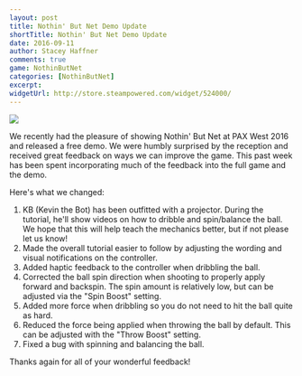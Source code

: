 ```yaml
---
layout: post
title: Nothin' But Net Demo Update
shortTitle: Nothin' But Net Demo Update
date: 2016-09-11
author: Stacey Haffner
comments: true
game: NothinButNet
categories: [NothinButNet]
excerpt: 
widgetUrl: http://store.steampowered.com/widget/524000/
---
```

<img src="{{site.base}}/NothinButNet/2016-09-11/KB_Projector.png" class="img-responsive img-thumbnail" />

We recently had the pleasure of showing Nothin' But Net at PAX West 2016 and released a free demo. We were humbly surprised by the reception and received great feedback on ways we can improve the game. This past week has been spent incorporating much of the feedback into the full game and the demo.

Here's what we changed:

1. KB (Kevin the Bot) has been outfitted with a projector. During the tutorial, he'll show videos on how to dribble and spin/balance the ball. We hope that this will help teach the mechanics better, but if not please let us know!
2. Made the overall tutorial easier to follow by adjusting the wording and visual notifications on the controller. 
3. Added haptic feedback to the controller when dribbling the ball. 
4. Corrected the ball spin direction when shooting to properly apply forward and backspin. The spin amount is relatively low, but can be adjusted via the "Spin Boost" setting.
6. Added more force when dribbling so you do not need to hit the ball quite as hard.
7. Reduced the force being applied when throwing the ball by default. This can be adjusted with the "Throw Boost" setting.
8. Fixed a bug with spinning and balancing the ball. 

Thanks again for all of your wonderful feedback!
